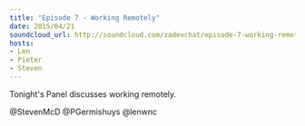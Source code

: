 ```yaml
---
title: "Episode 7 - Working Remotely"
date: 2015/04/21
soundcloud_url: http://soundcloud.com/zadevchat/episode-7-working-remotely
hosts:
- Len
- Pieter
- Steven
---
```


Tonight's Panel discusses working remotely.

@StevenMcD
@PGermishuys 
@lenwnc
